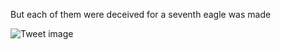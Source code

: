 But each of them were deceived for a seventh eagle was made


![Tweet image](/assets/crosspoast/F7Ou7tCbwAEYr06.jpg)

